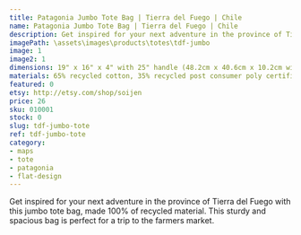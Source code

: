 ```yaml
---
title: Patagonia Jumbo Tote Bag | Tierra del Fuego | Chile
name: Patagonia Jumbo Tote Bag | Tierra del Fuego | Chile
description: Get inspired for your next adventure in the province of Tierra del Fuego with this jumbo tote bag, made 100% of recycled material.
imagePath: \assets\images\products\totes\tdf-jumbo
image: 1
image2: 1
dimensions: 19" x 16" x 4" with 25" handle (48.2cm x 40.6cm x 10.2cm with 63.5cm handle)
materials: 65% recycled cotton, 35% recycled post consumer poly certified
featured: 0
etsy: http://etsy.com/shop/soijen
price: 26
sku: 010001
stock: 0
slug: tdf-jumbo-tote
ref: tdf-jumbo-tote
category:
- maps
- tote
- patagonia
- flat-design
---
```

Get inspired for your next adventure in the province of Tierra del Fuego with this jumbo tote bag, made 100% of recycled material. This sturdy and spacious bag is perfect for a trip to the farmers market.
